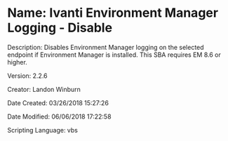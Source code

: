 ﻿# Name: Ivanti Environment Manager Logging - Disable

Description: Disables Environment Manager logging on the selected endpoint if Environment Manager is installed. This SBA requires EM 8.6 or higher.

Version: 2.2.6

Creator: Landon Winburn

Date Created: 03/26/2018 15:27:26

Date Modified: 06/06/2018 17:22:58

Scripting Language: vbs

